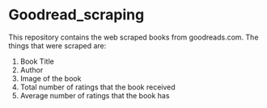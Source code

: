 # Goodread_scraping

This repository contains the web scraped books from goodreads.com. 
The things that were scraped are: 
1. Book Title
2. Author
3. Image of the book
4. Total number of ratings that the book received
5. Average number of ratings that the book has
